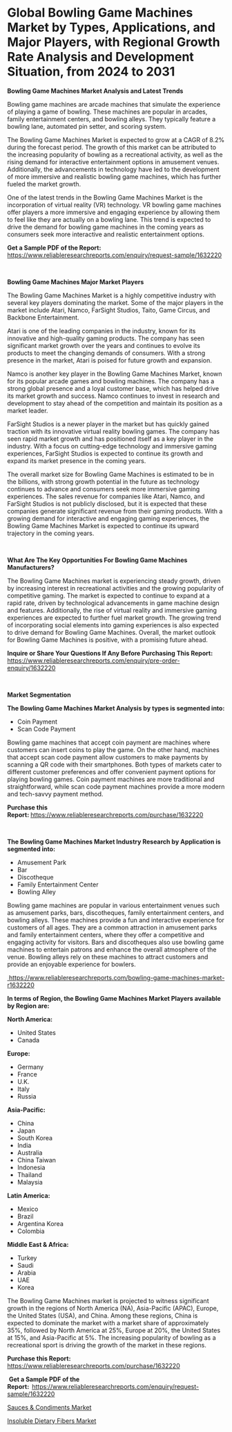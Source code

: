 <p><h1>Global Bowling Game Machines Market by Types, Applications, and Major Players, with Regional Growth Rate Analysis and Development Situation, from 2024 to 2031</h1></p><p><strong>Bowling Game Machines Market Analysis and Latest Trends</strong></p>
<p><p>Bowling game machines are arcade machines that simulate the experience of playing a game of bowling. These machines are popular in arcades, family entertainment centers, and bowling alleys. They typically feature a bowling lane, automated pin setter, and scoring system.</p><p>The Bowling Game Machines Market is expected to grow at a CAGR of 8.2% during the forecast period. The growth of this market can be attributed to the increasing popularity of bowling as a recreational activity, as well as the rising demand for interactive entertainment options in amusement venues. Additionally, the advancements in technology have led to the development of more immersive and realistic bowling game machines, which has further fueled the market growth.</p><p>One of the latest trends in the Bowling Game Machines Market is the incorporation of virtual reality (VR) technology. VR bowling game machines offer players a more immersive and engaging experience by allowing them to feel like they are actually on a bowling lane. This trend is expected to drive the demand for bowling game machines in the coming years as consumers seek more interactive and realistic entertainment options.</p></p>
<p><strong>Get a Sample PDF of the Report:&nbsp;</strong> <a href="https://www.reliableresearchreports.com/enquiry/request-sample/1632220">https://www.reliableresearchreports.com/enquiry/request-sample/1632220</a></p>
<p>&nbsp;</p>
<p><strong>Bowling Game Machines Major Market Players</strong></p>
<p><p>The Bowling Game Machines Market is a highly competitive industry with several key players dominating the market. Some of the major players in the market include Atari, Namco, FarSight Studios, Taito, Game Circus, and Backbone Entertainment.</p><p>Atari is one of the leading companies in the industry, known for its innovative and high-quality gaming products. The company has seen significant market growth over the years and continues to evolve its products to meet the changing demands of consumers. With a strong presence in the market, Atari is poised for future growth and expansion.</p><p>Namco is another key player in the Bowling Game Machines Market, known for its popular arcade games and bowling machines. The company has a strong global presence and a loyal customer base, which has helped drive its market growth and success. Namco continues to invest in research and development to stay ahead of the competition and maintain its position as a market leader.</p><p>FarSight Studios is a newer player in the market but has quickly gained traction with its innovative virtual reality bowling games. The company has seen rapid market growth and has positioned itself as a key player in the industry. With a focus on cutting-edge technology and immersive gaming experiences, FarSight Studios is expected to continue its growth and expand its market presence in the coming years.</p><p>The overall market size for Bowling Game Machines is estimated to be in the billions, with strong growth potential in the future as technology continues to advance and consumers seek more immersive gaming experiences. The sales revenue for companies like Atari, Namco, and FarSight Studios is not publicly disclosed, but it is expected that these companies generate significant revenue from their gaming products. With a growing demand for interactive and engaging gaming experiences, the Bowling Game Machines Market is expected to continue its upward trajectory in the coming years.</p></p>
<p>&nbsp;</p>
<p><strong>What Are The Key Opportunities For Bowling Game Machines Manufacturers?</strong></p>
<p><p>The Bowling Game Machines market is experiencing steady growth, driven by increasing interest in recreational activities and the growing popularity of competitive gaming. The market is expected to continue to expand at a rapid rate, driven by technological advancements in game machine design and features. Additionally, the rise of virtual reality and immersive gaming experiences are expected to further fuel market growth. The growing trend of incorporating social elements into gaming experiences is also expected to drive demand for Bowling Game Machines. Overall, the market outlook for Bowling Game Machines is positive, with a promising future ahead.</p></p>
<p><strong>Inquire or Share Your Questions If Any Before Purchasing This Report:</strong> <a href="https://www.reliableresearchreports.com/enquiry/pre-order-enquiry/1632220">https://www.reliableresearchreports.com/enquiry/pre-order-enquiry/1632220</a></p>
<p>&nbsp;</p>
<p><strong>Market Segmentation</strong></p>
<p><strong>The Bowling Game Machines Market Analysis by types is segmented into:</strong></p>
<p><ul><li>Coin Payment</li><li>Scan Code Payment</li></ul></p>
<p><p>Bowling game machines that accept coin payment are machines where customers can insert coins to play the game. On the other hand, machines that accept scan code payment allow customers to make payments by scanning a QR code with their smartphones. Both types of markets cater to different customer preferences and offer convenient payment options for playing bowling games. Coin payment machines are more traditional and straightforward, while scan code payment machines provide a more modern and tech-savvy payment method.</p></p>
<p><strong>Purchase this Report:&nbsp;</strong><a href="https://www.reliableresearchreports.com/purchase/1632220">https://www.reliableresearchreports.com/purchase/1632220</a></p>
<p>&nbsp;</p>
<p><strong>The Bowling Game Machines Market Industry Research by Application is segmented into:</strong></p>
<p><ul><li>Amusement Park</li><li>Bar</li><li>Discotheque</li><li>Family Entertainment Center</li><li>Bowling Alley</li></ul></p>
<p><p>Bowling game machines are popular in various entertainment venues such as amusement parks, bars, discotheques, family entertainment centers, and bowling alleys. These machines provide a fun and interactive experience for customers of all ages. They are a common attraction in amusement parks and family entertainment centers, where they offer a competitive and engaging activity for visitors. Bars and discotheques also use bowling game machines to entertain patrons and enhance the overall atmosphere of the venue. Bowling alleys rely on these machines to attract customers and provide an enjoyable experience for bowlers.</p></p>
<p><a href="https://www.reliableresearchreports.com/bowling-game-machines-market-r1632220">&nbsp;https://www.reliableresearchreports.com/bowling-game-machines-market-r1632220</a></p>
<p><strong>In terms of Region, the Bowling Game Machines Market Players available by Region are:</strong></p>
<p>
    <p> <strong> North America: </strong>
        <ul>
            <li>United States</li>
            <li>Canada</li>
        </ul>
        </p> 
    <p> <strong> Europe: </strong>
        <ul>
            <li>Germany</li>
            <li>France</li>
            <li>U.K.</li>
            <li>Italy</li>
            <li>Russia</li>
        </ul>
        </p> 
    <p> <strong> Asia-Pacific: </strong>
        <ul>
            <li>China</li>
            <li>Japan</li>
            <li>South Korea</li>
            <li>India</li>
            <li>Australia</li>
            <li>China Taiwan</li>
            <li>Indonesia</li>
            <li>Thailand</li>
            <li>Malaysia</li>
        </ul>
        </p> 
    <p> <strong> Latin America: </strong>
        <ul>
            <li>Mexico</li>
            <li>Brazil</li>
            <li>Argentina Korea</li>
            <li>Colombia</li>
        </ul>
        </p> 
    <p> <strong> Middle East & Africa: </strong>
        <ul>
            <li>Turkey</li>
            <li>Saudi</li>
            <li>Arabia</li>
            <li>UAE</li>
            <li>Korea</li>
        </ul>
    </p>
    </p>
<p><p>The Bowling Game Machines market is projected to witness significant growth in the regions of North America (NA), Asia-Pacific (APAC), Europe, the United States (USA), and China. Among these regions, China is expected to dominate the market with a market share of approximately 35%, followed by North America at 25%, Europe at 20%, the United States at 15%, and Asia-Pacific at 5%. The increasing popularity of bowling as a recreational sport is driving the growth of the market in these regions.</p></p>
<p><strong>Purchase this Report: </strong><a href="https://www.reliableresearchreports.com/purchase/1632220">https://www.reliableresearchreports.com/purchase/1632220</a></p>
<p>&nbsp;<strong>Get a Sample PDF of the Report:&nbsp;&nbsp;</strong><a href="https://www.reliableresearchreports.com/enquiry/request-sample/1632220">https://www.reliableresearchreports.com/enquiry/request-sample/1632220</a></p>
<p><strong></strong></p>
<p><p><a href="https://github.com/ChiragRP21/Market-Research-Report-List-5/blob/main/sauces-condiments-market.md">Sauces & Condiments Market</a></p><p><a href="https://github.com/cecuraprangm/Market-Research-Report-List-3/blob/main/insoluble-dietary-fibers-market.md">Insoluble Dietary Fibers Market</a></p></p>